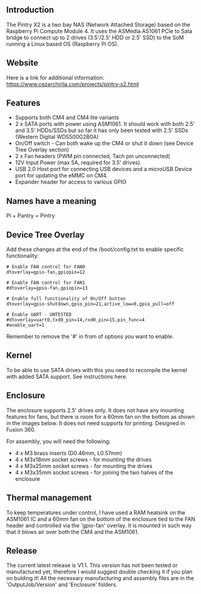 ## Introduction
The Pintry X2 is a two bay NAS (Network Attached Storage) based on the Raspberry Pi Compute Module 4. It uses the ASMedia AS1061 PCIe to Sata bridge to connect up to 2 drives (3.5'/2.5' HDD or 2.5' SSD) to the SoM running a Linux based OS (Raspberry Pi OS).

## Website
Here is a link for additional information: https://www.cezarchirila.com/projects/pintry-x2.html

## Features
* Supports both CM4 and CM4 lite variants
* 2 x SATA ports with power using ASM1061. It should work with both 2.5' and 3.5' HDDs/SSDs but so far it has only been tested with 2.5' SSDs (Western Digital WDS500G2B0A)
* On/Off switch - Can both wake up the CM4 or shut it down (see Device Tree Overlay section) 
* 2 x Fan headers (PWM pin connected, Tach pin unconnected)
* 12V Input Power (max 5A, required for 3.5' drives). 
* USB 2.0 Host port for connecting USB devices and a microUSB Device port for updating the eMMC on CM4. 
* Expander header for access to various GPIO

## Names have a meaning
Pi + Pantry = Pintry

## Device Tree Overlay
Add these changes at the end of the /boot/config.txt to enable specific functionality:
```
# Enable FAN control for FAN0
dtoverlay=gpio-fan,gpiopin=12

# Enable FAN control for FAN1
#dtoverlay=gpio-fan,gpiopin=13

# Enable full functionality of On/Off button
dtoverlay=gpio-shutdown,gpio_pin=21,active_low=0,gpio_pull=off

# Enable UART - UNTESTED
#dtoverlay=uart0,txd0_pin=14,rxd0_pin=15,pin_func=4
#enable_uart=1  
```
Remember to remove the '#' in from of options you want to enable. 

## Kernel
To be able to use SATA drives with this you need to recompile the kernel with added SATA support. See instructions here. 

## Enclosure
The enclosure supports 2.5' drives only. It does not have any mounting features for fans, but there is room for a 60mm fan on the bottom as shown in the images below. It does not need supports for printing. Designed in Fusion 360.

For assembly, you will need the following:
* 4 x M3 brass inserts (D0.46mm, L0.57mm)
* 4 x M3x18mm socket screws - for mounting the drives 
* 4 x M3x25mm socket screws - for mounting the drives
* 4 x M3x35mm socket screws - for joining the two halves of the enclosure

## Thermal management
To keep temperatures under control, I have used a RAM heatsink on the ASM1061 IC and a 60mm fan on the bottom of the enclosure tied to the FAN header and controlled via the 'gpio-fan' overlay. It is mounted in such way that it blows air over both the CM4 and the ASM1061.  

## Release
The current latest release is V1.1. This version has not been tested or manufactured yet, therefore I would suggest double checking it if you plan on bulding it!
All the necessary manufacturing and assembly files are in the 'OutputJob/Version' and 'Enclosure' folders.

